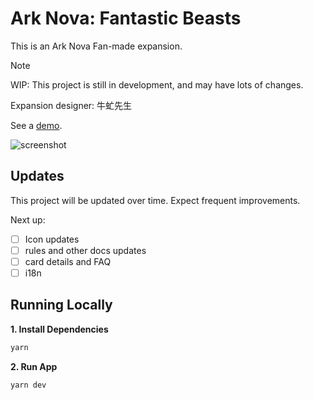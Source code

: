 # Ark Nova: Fantastic Beasts

This is an Ark Nova Fan-made expansion.

> [!NOTE]
> WIP: This project is still in development, and may have lots of changes.

Expansion designer: 牛虻先生

See a [demo](https://fantastic-beasts.ender-wiggin.com/).

![screenshot](https://ender-picgo.oss-cn-shenzhen.aliyuncs.com/img/picgo-2024-08-15-001439..jpg)

## Updates

This project will be updated over time.
Expect frequent improvements.

Next up:

- [ ] Icon updates
- [ ] rules and other docs updates
- [ ] card details and FAQ
- [ ] i18n

## Running Locally

**1. Install Dependencies**

```bash
yarn
```

**2. Run App**

```bash
yarn dev
```
